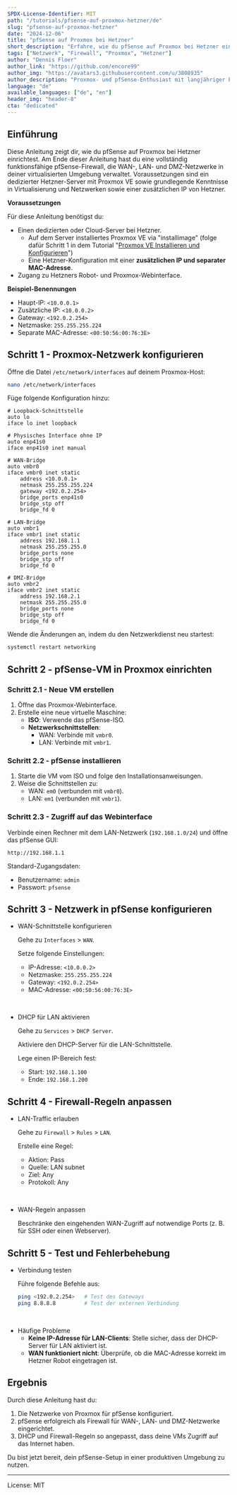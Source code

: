 ```yaml
---
SPDX-License-Identifier: MIT
path: "/tutorials/pfsense-auf-proxmox-hetzner/de"
slug: "pfsense-auf-proxmox-hetzner"
date: "2024-12-06"
title: "pfSense auf Proxmox bei Hetzner"
short_description: "Erfahre, wie du pfSense auf Proxmox bei Hetzner einrichtest, inklusive Proxmox-Netzwerkkonfiguration, pfSense-Installation und WAN-, LAN- sowie DMZ-Einrichtung."
tags: ["Netzwerk", "Firewall", "Proxmox", "Hetzner"]
author: "Dennis Floer"
author_link: "https://github.com/encore99"
author_img: "https://avatars3.githubusercontent.com/u/3808935"
author_description: "Proxmox- und pfSense-Enthusiast mit langjähriger Erfahrung in Netzwerken und Virtualisierung."
language: "de"
available_languages: ["de", "en"]
header_img: "header-8"
cta: "dedicated"
---
```


## Einführung 

Diese Anleitung zeigt dir, wie du pfSense auf Proxmox bei Hetzner einrichtest. Am Ende dieser Anleitung hast du eine vollständig funktionsfähige pfSense-Firewall, die WAN-, LAN- und DMZ-Netzwerke in deiner virtualisierten Umgebung verwaltet. Voraussetzungen sind ein dedizierter Hetzner-Server mit Proxmox VE sowie grundlegende Kenntnisse in Virtualisierung und Netzwerken sowie einer zusätzlichen IP von Hetzner.

**Voraussetzungen**

Für diese Anleitung benötigst du:

- Einen dedizierten oder Cloud-Server bei Hetzner.
  - Auf dem Server installiertes Proxmox VE via "installimage" (folge dafür Schritt 1 in dem Tutorial "[Proxmox VE Installieren und Konfigurieren](https://community.hetzner.com/tutorials/install-and-configure-proxmox_ve/de)")
  - Eine Hetzner-Konfiguration mit einer **zusätzlichen IP und separater MAC-Adresse**.
- Zugang zu Hetzners Robot- und Proxmox-Webinterface.

**Beispiel-Benennungen**

- Haupt-IP: `<10.0.0.1>`
- Zusätzliche IP: `<10.0.0.2>`
- Gateway: `<192.0.2.254>`
- Netzmaske: `255.255.255.224`
- Separate MAC-Adresse: `<00:50:56:00:76:3E>`

## Schritt 1 - Proxmox-Netzwerk konfigurieren

Öffne die Datei `/etc/network/interfaces` auf deinem Proxmox-Host:

```bash
nano /etc/network/interfaces
```

Füge folgende Konfiguration hinzu:

```plaintext
# Loopback-Schnittstelle
auto lo
iface lo inet loopback

# Physisches Interface ohne IP
auto enp41s0
iface enp41s0 inet manual

# WAN-Bridge
auto vmbr0
iface vmbr0 inet static
    address <10.0.0.1>
    netmask 255.255.255.224
    gateway <192.0.2.254>
    bridge_ports enp41s0
    bridge_stp off
    bridge_fd 0

# LAN-Bridge
auto vmbr1
iface vmbr1 inet static
    address 192.168.1.1
    netmask 255.255.255.0
    bridge_ports none
    bridge_stp off
    bridge_fd 0

# DMZ-Bridge
auto vmbr2
iface vmbr2 inet static
    address 192.168.2.1
    netmask 255.255.255.0
    bridge_ports none
    bridge_stp off
    bridge_fd 0
```

Wende die Änderungen an, indem du den Netzwerkdienst neu startest:

```bash
systemctl restart networking
```

## Schritt 2 - pfSense-VM in Proxmox einrichten

### Schritt 2.1 - Neue VM erstellen
1. Öffne das Proxmox-Webinterface.
2. Erstelle eine neue virtuelle Maschine:
   - **ISO**: Verwende das pfSense-ISO.
   - **Netzwerkschnittstellen**:
     - WAN: Verbinde mit `vmbr0`.
     - LAN: Verbinde mit `vmbr1`.

### Schritt 2.2 - pfSense installieren
1. Starte die VM vom ISO und folge den Installationsanweisungen.
2. Weise die Schnittstellen zu:
   - WAN: `em0` (verbunden mit `vmbr0`).
   - LAN: `em1` (verbunden mit `vmbr1`).

### Schritt 2.3 - Zugriff auf das Webinterface
Verbinde einen Rechner mit dem LAN-Netzwerk (`192.168.1.0/24`) und öffne das pfSense GUI:

```
http://192.168.1.1
```

Standard-Zugangsdaten:
- Benutzername: `admin`
- Passwort: `pfsense`

## Schritt 3 - Netzwerk in pfSense konfigurieren

* WAN-Schnittstelle konfigurieren
  
  Gehe zu `Interfaces` > `WAN`.
  
  Setze folgende Einstellungen:
  - IP-Adresse: `<10.0.0.2>`
  - Netzmaske: `255.255.255.224`
  - Gateway: `<192.0.2.254>`
  - MAC-Adresse: `<00:50:56:00:76:3E>`

<br>

* DHCP für LAN aktivieren
  
  Gehe zu `Services` > `DHCP Server`.
  
  Aktiviere den DHCP-Server für die LAN-Schnittstelle.
  
  Lege einen IP-Bereich fest:
   - Start: `192.168.1.100`
   - Ende: `192.168.1.200`

## Schritt 4 - Firewall-Regeln anpassen

* LAN-Traffic erlauben
  
  Gehe zu `Firewall` > `Rules` > `LAN`.
  
  Erstelle eine Regel:
   - Aktion: Pass
   - Quelle: LAN subnet
   - Ziel: Any
   - Protokoll: Any

<br>

* WAN-Regeln anpassen
  
  Beschränke den eingehenden WAN-Zugriff auf notwendige Ports (z. B. für SSH oder einen Webserver).

## Schritt 5 - Test und Fehlerbehebung

* Verbindung testen
  
  Führe folgende Befehle aus:
  ```bash
  ping <192.0.2.254>   # Test des Gateways
  ping 8.8.8.8         # Test der externen Verbindung
  ```

<br>

* Häufige Probleme
  - **Keine IP-Adresse für LAN-Clients**: Stelle sicher, dass der DHCP-Server für LAN aktiviert ist.
  - **WAN funktioniert nicht**: Überprüfe, ob die MAC-Adresse korrekt im Hetzner Robot eingetragen ist.

## Ergebnis

Durch diese Anleitung hast du:

1. Die Netzwerke von Proxmox für pfSense konfiguriert.
2. pfSense erfolgreich als Firewall für WAN-, LAN- und DMZ-Netzwerke eingerichtet.
3. DHCP und Firewall-Regeln so angepasst, dass deine VMs Zugriff auf das Internet haben.

Du bist jetzt bereit, dein pfSense-Setup in einer produktiven Umgebung zu nutzen.

---

License: MIT